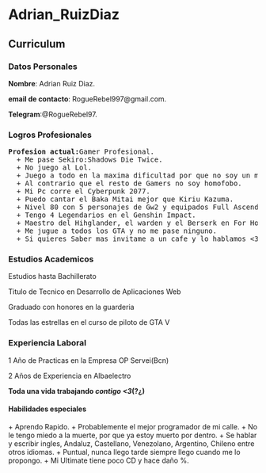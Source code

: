 # Adrian_RuizDiaz
<h2> Curriculum </h2>
<h3 id="datos"> Datos Personales </h3>
<p><strong>Nombre</strong>: Adrian Ruiz Diaz.</p>
<p><strong>email de contacto</strong>: RogueRebel997@gmail.com.</p>
<p><strong>Telegram</strong>:@RogueRebel97.</p>

<h3>Logros Profesionales</h3>
<pre><strong>Profesion actual:</strong>Gamer Profesional.
  + Me pase Sekiro:Shadows Die Twice.
  + No juego al Lol.
  + Juego a todo en la maxima dificultad por que no soy un maricon.
  + Al contrario que el resto de Gamers no soy homofobo.
  + Mi Pc corre el Cyberpunk 2077.
  + Puedo cantar el Baka Mitai mejor que Kiriu Kazuma.
  + Nivel 80 con 5 personajes de Gw2 y equipados Full Ascendido.
  + Tengo 4 Legendarios en el Genshin Impact.
  + Maestro del Hihglander, el warden y el Berserk en For Honot.
  + Me jugue a todos los GTA y no me pase ninguno.
  + Si quieres Saber mas invitame a un cafe y lo hablamos <3.</pre>
<h3>Estudios Academicos</h3>
<p>Estudios hasta Bachillerato</p>
<p> Titulo de Tecnico en Desarrollo de Aplicaciones Web</p>
<p> Graduado con honores en la guarderia</p>
<p> Todas las estrellas en el curso de piloto de GTA V</p>
<h3>Experiencia Laboral</h3>
<p> 1 Año de Practicas en la Empresa OP Servei(Bcn)</p>
<p> 2 Años de Experiencia en Albaelectro</p>
<p><strong>Toda una vida trabajando <em>contigo <3</em>(?¿)<p></strong>

<h4> Habilidades especiales </h4>
+ Aprendo Rapido.
+ Probablemente el mejor programador de mi calle.
+ No le tengo miedo a la muerte, por que ya estoy muerto por dentro.
+ Se hablar y escribir ingles, Andaluz, Castellano, Venezolano, Argentino, Chileno entre otros idiomas.
+ Puntual, nunca llego tarde siempre llego cuando me lo propongo.
+ Mi Ultimate tiene poco CD y hace daño %.


  




